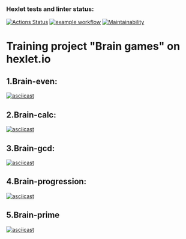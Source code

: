 ### Hexlet tests and linter status:
[![Actions Status](https://github.com/averyanovalex/python-project-lvl1/workflows/hexlet-check/badge.svg)](https://github.com/averyanovalex/python-project-lvl1/actions/workflows/hexlet-check.yml)
[![example workflow](https://github.com/averyanovalex/python-project-lvl1/actions/workflows/ci.yml/badge.svg)](https://github.com/averyanovalex/python-project-lvl1/actions/workflows/ci.yml)
[![Maintainability](https://api.codeclimate.com/v1/badges/a99a88d28ad37a79dbf6/maintainability)](https://codeclimate.com/github/codeclimate/codeclimate/maintainability)

# Training project "Brain games" on hexlet.io
## 1.Brain-even:
[![asciicast](https://asciinema.org/a/9yknVkJhrsdBtUpDq9V5U3P7l.svg)](https://asciinema.org/a/9yknVkJhrsdBtUpDq9V5U3P7l)

## 2.Brain-calc:
[![asciicast](https://asciinema.org/a/iP7Ail7RZzsVRLFVoq8G4lsfP.svg)](https://asciinema.org/a/iP7Ail7RZzsVRLFVoq8G4lsfP)


## 3.Brain-gcd:
[![asciicast](https://asciinema.org/a/VNYW99ksR5RMDMR66XwOwOYrY.svg)](https://asciinema.org/a/VNYW99ksR5RMDMR66XwOwOYrY)

## 4.Brain-progression:
[![asciicast](https://asciinema.org/a/xM7ljk0o99YB6XTwOClnVA2dh.svg)](https://asciinema.org/a/xM7ljk0o99YB6XTwOClnVA2dh)

## 5.Brain-prime
[![asciicast](https://asciinema.org/a/7OQC5IWI932lUzvWBH6UCRG1a.svg)](https://asciinema.org/a/7OQC5IWI932lUzvWBH6UCRG1a)
